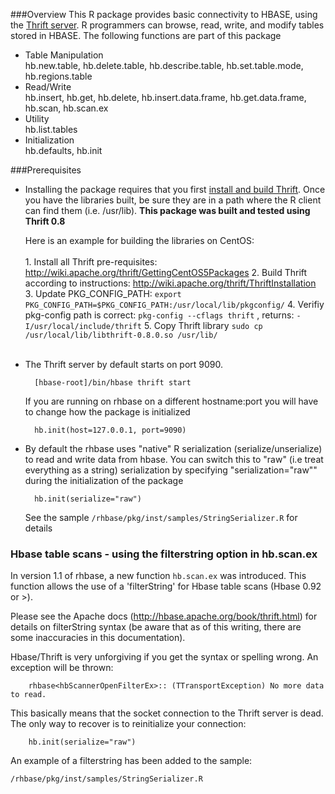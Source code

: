 ###Overview
This R package provides basic connectivity to HBASE, using the [Thrift server](http://thrift.apache.org/). R programmers can browse, read, write, and modify tables stored in HBASE. The following functions are part of this package

* Table Manipulation <br>
        hb.new.table, hb.delete.table, hb.describe.table, hb.set.table.mode, hb.regions.table
* Read/Write <br>
        hb.insert, hb.get, hb.delete, hb.insert.data.frame, hb.get.data.frame, hb.scan, hb.scan.ex
* Utility <br>
        hb.list.tables
* Initialization <br>
        hb.defaults, hb.init

###Prerequisites
* Installing the package requires that you first [install and build Thrift](http://wiki.apache.org/thrift/ThriftInstallation).  Once you have the libraries built, be sure they are in a path where the R client can find them  (i.e. /usr/lib).  <b>This package was built and tested using Thrift 0.8</b>

    Here is an example for building the libraries on CentOS:
       <br><br>
       1.  Install all Thrift pre-requisites:   http://wiki.apache.org/thrift/GettingCentOS5Packages
       2.  Build Thrift according to instructions:  http://wiki.apache.org/thrift/ThriftInstallation
       3.  Update PKG_CONFIG_PATH:  `export PKG_CONFIG_PATH=$PKG_CONFIG_PATH:/usr/local/lib/pkgconfig/`
       4.  Verifiy pkg-config path is correct:   `pkg-config --cflags thrift`    ,  returns:    `-I/usr/local/include/thrift`
       5.  Copy Thrift library  `sudo cp /usr/local/lib/libthrift-0.8.0.so /usr/lib/`
       <br><br>
* The Thrift server by default starts on port 9090.

        [hbase-root]/bin/hbase thrift start

     If you are running on rhbase on a different hostname:port you will have to change how the package is initialized

        hb.init(host=127.0.0.1, port=9090)
* By default the rhbase uses "native" R serialization (serialize/unserialize) to read and write data from hbase.  You can switch this to "raw" (i.e treat everything as a string) serialization by specifying "serialization="raw"" during the initialization of the package

        hb.init(serialize="raw")

     See the sample `/rhbase/pkg/inst/samples/StringSerializer.R` for details
 
### Hbase table scans - using the filterstring option in hb.scan.ex
In version 1.1 of rhbase, a new function `hb.scan.ex` was introduced.  This function allows the use of a 'filterString' for Hbase table scans (Hbase 0.92 or >).  

Please see the Apache docs (http://hbase.apache.org/book/thrift.html) for details on filterString syntax (be aware that as of this writing, there are some inaccuracies in this documentation).   

Hbase/Thrift is very unforgiving if you get the syntax or spelling wrong.  An exception will be thrown:

        rhbase<hbScannerOpenFilterEx>:: (TTransportException) No more data to read.

This basically means that the socket connection to the Thrift server is dead.  The only way to recover is to reinitialize your connection:

        hb.init(serialize="raw")

An example of a filterstring has been added to the sample:

   `/rhbase/pkg/inst/samples/StringSerializer.R` 

